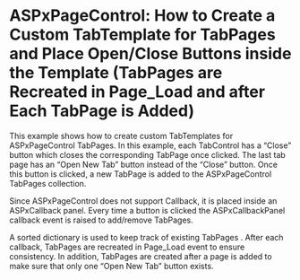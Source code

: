 # ASPxPageControl: How to Create a Custom TabTemplate for TabPages and Place Open/Close Buttons inside the Template (TabPages are Recreated in Page_Load and after Each TabPage is Added)


<p>This example shows how to create custom TabTemplates for ASPxPageControl TabPages. In this example, each TabControl has a “Close” button which closes the corresponding TabPage once clicked. The last tab page has an “Open New Tab” button instead of the “Close” button. Once this button is clicked, a new TabPage is added to the ASPxPageControl TabPages collection.</p><p>Since ASPxPageControl does not support Callback, it is placed inside an ASPxCallback panel. Every time a button is clicked the ASPxCallbackPanel callback event is raised to add/remove TabPages. </p><p>A sorted dictionary is used to keep track of existing TabPages . After each callback, TabPages are recreated in Page_Load event to ensure consistency. In addition, TabPages are created after a page is added to make sure that only one “Open New Tab” button exists. </p><br />


<br/>


